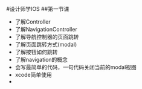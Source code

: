 #设计师学IOS
##第一节课
- 了解Controller
- 了解NavigationController
- 了解导航控制器的页面跳转
- 了解页面跳转方式(modal)
- 了解按钮如何跳转
- 了解navigation的概念
- 会写最简单的代码，一句代码关闭当前的modal视图
- xcode简单使用
- 